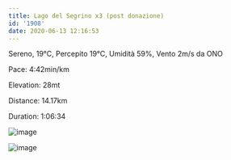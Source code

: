 ```yaml
---
title: Lago del Segrino x3 (post donazione)
id: '1908'
date: 2020-06-13 12:16:53
---
```


Sereno, 19°C, Percepito 19°C, Umidità 59%, Vento 2m/s da ONO

Pace: 4:42min/km

Elevation: 28mt

Distance: 14.17km

Duration: 1:06:34

![image](/images/2021/08/IMG_4587.jpg)

  
![image](/images/2021/08/20200613-activity-map.png)
